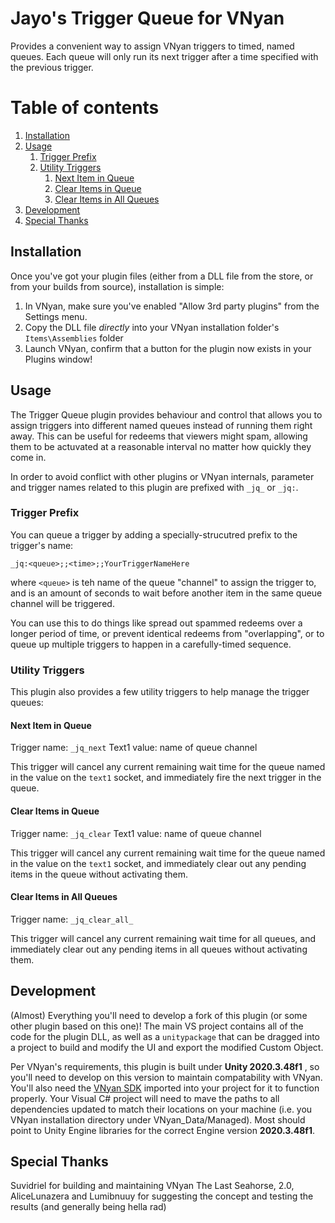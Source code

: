 # Jayo's Trigger Queue for VNyan

Provides a convenient way to assign VNyan triggers to timed, named queues. Each queue will only run its next trigger after a time specified with the previous trigger.  

# Table of contents
1. [Installation](#installation)
2. [Usage](#usage)
    1. [Trigger Prefix](#trigger-prefix)
    1. [Utility Triggers](#utility-triggers)
        1. [Next Item in Queue](#next-item-in-queue)
        2. [Clear Items in Queue](#clear-items-in-queue)
        3. [Clear Items in All Queues](#clear-items-in-all-queues)
3. [Development](#development)
4. [Special Thanks](#special-thanks) 

## Installation
Once you've got your plugin files (either from a DLL file from the store, or from your builds from source), installation is simple:

1. In VNyan, make sure you've enabled "Allow 3rd party plugins" from the Settings menu.
2. Copy the DLL file _directly_ into your VNyan installation folder's `Items\Assemblies` folder
3. Launch VNyan, confirm that a button for the plugin now exists in your Plugins window!

## Usage

The Trigger Queue plugin provides behaviour and control that allows you to assign triggers into different named queues instead of running them right away.
This can be useful for redeems that viewers might spam, allowing them to be actuvated at a reasonable interval no matter how quickly they come in.

In order to avoid conflict with other plugins or VNyan internals, parameter and trigger names related to this plugin are prefixed with `_jq_` or `_jq:`.

### Trigger Prefix

You can queue a trigger by adding a specially-strucutred prefix to the trigger's name:

`_jq:<queue>;;<time>;;YourTriggerNameHere`

where `<queue>` is teh name of the queue "channel" to assign the trigger to, and <time> is an amount of seconds to wait before another item in the same queue channel will be triggered.

You can use this to do things like spread out spammed redeems over a longer period of time, or prevent identical redeems from "overlapping", or to queue up multiple triggers to happen in a carefully-timed sequence.

### Utility Triggers

This plugin also provides a few utility triggers to help manage the trigger queues:

#### Next Item in Queue

Trigger name: `_jq_next`
Text1 value: name of queue channel

This trigger will cancel any current remaining wait time for the queue named in the value on the `text1` socket, and immediately fire the next trigger in the queue.

#### Clear Items in Queue

Trigger name: `_jq_clear`
Text1 value: name of queue channel

This trigger will cancel any current remaining wait time for the queue named in the value on the `text1` socket, and immediately clear out any pending items in the queue without activating them.

#### Clear Items in All Queues

Trigger name: `_jq_clear_all_`

This trigger will cancel any current remaining wait time for all queues, and immediately clear out any pending items in all queues without activating them.

## Development
(Almost) Everything you'll need to develop a fork of this plugin (or some other plugin based on this one)!  The main VS project contains all of the code for the plugin DLL, as well as a `unitypackage` that can be dragged into a project to build and modify the UI and export the modified Custom Object.

Per VNyan's requirements, this plugin is built under **Unity 2020.3.48f1** , so you'll need to develop on this version to maintain compatability with VNyan.
You'll also need the [VNyan SDK](https://suvidriel.itch.io/vnyan) imported into your project for it to function properly.
Your Visual C# project will need to mave the paths to all dependencies updated to match their locations on your machine (i.e. you VNyan installation directory under VNyan_Data/Managed).  Most should point to Unity Engine libraries for the correct Engine version **2020.3.48f1**.

## Special Thanks

Suvidriel for building and maintaining VNyan
The Last Seahorse, 2.0, AliceLunazera and Lumibnuuy for suggesting the concept and testing the results (and generally being hella rad)